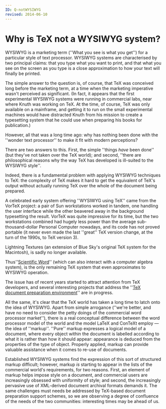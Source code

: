 ```yaml
---
ID: Q-notWYSIWYG
revised: 2014-06-10
---
```

# Why is TeX not a WYSIWYG system?

WYSIWYG is a marketing term (''What you see is what you get'') for
a particular style of text processor.  WYSIWYG systems are
characterised by two principal claims: that you type what you want to
print, and that what you see on the screen as you type is a close
approximation to how your text will finally be printed.

The simple answer to the question is, of course, that TeX was
conceived long before the marketing term, at a time when the marketing
imperative wasn't perceived as significant.  (In fact, it appears that
the first experimental WYSIWYG systems were running in commercial
labs, near where Knuth was working on TeX.  At the time, of course,
TeX was only available on a mainframe, and getting it to run on the
small experimental machines would have distracted Knuth from his
mission to create a typesetting system that he could use when
preparing his books for publication.)

However, all that was a long time ago: why has nothing been done with
the ''wonder text processor'' to make it fit with modern perceptions?

There are two answers to this.  First, the simple ''things _have_
been done'' (but they've not taken over the TeX world); and second,
''there are philosophical reasons why the way TeX has developed is
ill-suited to the WYSIWYG style''.

Indeed, there is a fundamental problem with applying WYSIWYG
techniques to TeX: the complexity of TeX makes it hard to get
the equivalent of TeX's output without actually running TeX over
the whole of the document being prepared.

A celebrated early system offering ''WYSIWYG using TeX'' came
from the VorTeX project: a pair of Sun workstations worked in
tandem, one handling the user interface while the other beavered away
in the background typesetting the result.  VorTeX was quite
impressive for its time, but the two workstations combined had hugely
less power than the average sub-thousand-dollar Personal Computer
nowadays, and its code has not proved portable (it never even made the
last ''great'' TeX version change, at the turn of the 1990s, to
TeX version 3).

Lightning Textures (an extension of Blue Sky's original TeX system
for the Macintosh), is sadly no longer available.

Thus''[Scientific Word](FAQ-commercial.md)'' (which can also interact
with a computer algebra system), is the only remaining TeX system
that even approximates to WYSIWYG operation.

The issue has of recent years started to attract attention
from TeX developers, and several interesting projects that address
the ''[TeX document preparation environment](FAQ-WYGexpts.md)''
are in progress.

All the same, it's clear that the TeX world has taken a long time
to latch onto the idea of WYSIWYG.
Apart from simple arrogance (''we're better, and have no need to
consider the petty doings of the commercial word processor market''),
there is a real conceptual difference between the word processor model
of the world and the model LaTeX and ConTeXt employ&nbsp;&mdash; the idea of
''markup''.  ''Pure'' markup expresses a logical model of a document,
where every object within the document is labelled according to what
it is rather than how it should appear: appearance is deduced from the
properties of the type of object.  Properly applied, markup can
provide valuable assistance when it comes to re-use of documents.

Established WYSIWYG systems find the expression of this sort of
structured markup difficult; however, markup _is_ starting to
appear in the lists of the commercial world's requirements, for two
reasons.  First, an element of markup helps impose style on a
document, and commercial users are increasingly obsessed with
uniformity of style; and second, the increasingly pervasive use of
XML-derived document archival formats demands it.  The same
challenges must needs be addressed by TeX-based document
preparation support schemes, so we are
observing a degree of confluence of the needs of the two communities:
interesting times may be ahead of us.

